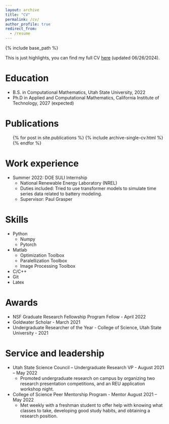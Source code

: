 ```yaml
---
layout: archive
title: "CV"
permalink: /cv/
author_profile: true
redirect_from:
  - /resume
---
```


{% include base_path %}

This is just highlights, you can find my full CV [here](../files/Santana_CV.docx.pdf) (updated 06/26/2024).

Education
======
* B.S. in Computational Mathematics, Utah State University, 2022
* Ph.D in Applied and Computational Mathematics, California Institute of Technology, 2027 (expected)

Publications
======
  <ul>{% for post in site.publications %}
    {% include archive-single-cv.html %}
  {% endfor %}</ul>

Work experience
======
* Summer 2022: DOE SULI Internship
  * National Renewable Energy Laboratory (NREL)
  * Duties included: Tried to use transformer models to simulate time series data related to battery modeling.
  * Supervisor: Paul Grasper

Skills
======
* Python
  * Numpy
  * Pytorch
* Matlab
  * Optimization Toolbox
  * Paralellization Toolbox
  * Image Processing Toolbox
* C/C++
* Git
* Latex

Awards
======
* NSF Graduate Research Fellowship Program Fellow - April 2022
* Goldwater Scholar - March 2021
* Undergraduate Researcher of the Year - College of Science, Utah State University - 2021

  
Service and leadership
======
* Utah State Science Council – Undergraduate Research VP - August 2021  – May 2022
  * Promoted undergraduate research on campus by organizing two research presentation competitions, and an REU application workshop night.
* College of Science Peer Mentorship Program - Mentor August 2021 – May 2022
  * Met weekly with a freshman student to offer help with knowing what classes to take, developing good study habits, and obtaining a research position.

